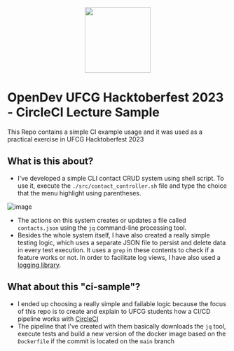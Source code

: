 <div align="center">
  <img src="https://github.com/viniciussousaazevedo/hacktoberfest-ci-sample/assets/62118039/3b832bbe-73fa-43ce-bca0-933b80e43aa7" width=150px>
</div>

# OpenDev UFCG Hacktoberfest 2023 - CircleCI Lecture Sample
This Repo contains a simple CI example usage and it was used as a practical exercise in UFCG Hacktoberfest 2023

## What is this about?

- I've developed a simple CLI contact CRUD system using shell script. To use it, execute the `./src/contact_controller.sh` file and type the choice that the menu highlight using parentheses.

![image](https://github.com/viniciussousaazevedo/hacktoberfest-ci-sample/assets/62118039/e6caea1d-e723-436f-ba87-b0dba7edcd79)

- The actions on this system creates or updates a file called `contacts.json` using the `jq` command-line processing tool.
- Besides the whole system itself, I have also created a really simple testing logic, which uses a separate JSON file to persist and delete data in every test execution. It uses a `grep` in these contents to check if a feature works or not. In order to facilitate log views, I have also used a [logging library](https://github.com/oyvinev/log.sh).

## What about this "ci-sample"?
- I ended up choosing a really simple and failable logic because the focus of this repo is to create and explain to UFCG students how a CI/CD pipeline works with [CircleCI](https://circleci.com/)
- The pipeline that I've created with them basically downloads the `jq` tool, execute tests and build a new version of the docker image based on the `Dockerfile` if the commit is located on the `main` branch
